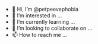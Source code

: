 - 👋 Hi, I’m @petpeevephobia
- 👀 I’m interested in ...
- 🌱 I’m currently learning ...
- 💞️ I’m looking to collaborate on ...
- 📫 How to reach me ...

<!---
petpeevephobia/petpeevephobia is a ✨ special ✨ repository because its `README.md` (this file) appears on your GitHub profile.
You can click the Preview link to take a look at your changes.
--->
